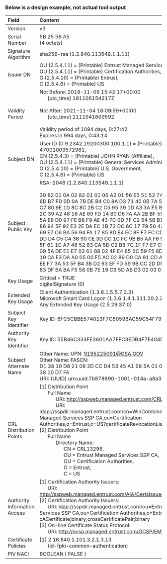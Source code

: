 ### Below is a design example, not actual tool output

| **Field** | **Content** | **Analysis** |
| :-------- | :------------------------------- | :------------------------------------------------------ |
| Version | v3 | PASS |
| Serial Number | 5B 25 58 A5 <BR> (4 octets) | PASS |
| Signature Algorithm | sha256-rsa (1.2.840.113549.1.1.11) | PASS |
| Issuer DN | OU (2.5.4.11) = (Printable) Entrust Managed Services SSP CA, <BR> OU (2.5.4.11) = (Printable) Certification Authorities, <BR> O (2.5.4.10) = (Printable) Entrust, <BR> C (2.5.4.6) = (Printable) US | PASS |
  | Validity Period | Not Before: 2018-11-06 15:42:17+00:00 <BR> &nbsp;&nbsp;&nbsp;&nbsp;&nbsp;&nbsp;[utc_time] 181106154217Z <BR><BR> Not After: 2021-11-04 16:09:59+00:00 <BR> &nbsp;&nbsp;&nbsp;&nbsp;&nbsp;&nbsp;[utc_time] 211104160959Z <BR><BR> Validity period of 1094 days, 0:27:42 <BR> Expires in 994 days, 0:43:14 | PASS |
| Subject DN | User ID (0.9.2342.19200300.100.1.1) = (Printable) 47001003572981, <BR> CN (2.5.4.3) = (Printable) JOHN RYAN (Affiliate), <BR> OU (2.5.4.11) = (Printable) General Services Administration, <BR> O (2.5.4.10) = (Printable) U.S. Government, <BR> C (2.5.4.6) = (Printable) US | PASS |
| Subject Public Key | RSA-2048 (1.2.840.113549.1.1.1) <BR><BR> 30 82 01 0A 02 82 01 01 00 A2 01 56 E3 51 52 74 DB A7 C8 F7 DA 6D B7 FD 0D 0A 7B DE B4 C0 8A D3 71 40 0B 7A 5F 06 F3 3B DE CF C7 80 9E 1D 8C 8C 2B C2 C5 95 39 1D A3 3A F5 B7 0F 75 89 0B E1 2C 39 A2 46 16 AE 69 FD 14 B0 D6 FA AA 2B BF 55 66 B8 CF 1D EE 5A E8 D0 97 FE B8 F9 AE 43 7C 0D 7F C2 54 5B B1 3E 22 71 C0 A8 86 94 5F 92 E3 2E DA EC 1B 72 DC 6C 17 79 50 43 02 3E 25 B3 29 69 E7 C6 BA 56 94 FA 17 85 8D E4 EC 8F F7 FC CD 02 08 8A 55 17 DD D4 C5 C4 36 90 CE 3D CC 1C FC 9B B5 AA F6 91 7D 23 C1 AE 22 5F 61 1C A7 48 52 83 CA 5D C2 B8 7C 1F F7 E7 CF 73 29 D1 12 CD 09 5A DE E1 E7 03 61 88 02 4F E4 85 2C 59 F5 8D CD 4B 3B 9E 93 19 CA F3 DA A0 05 00 F5 AC 02 89 D0 CA 91 CD A9 85 68 5E 33 CC EE F7 3A 53 5F B4 3B D2 63 EF FD 59 9B CC 2D D9 1C 21 C6 E3 9D 63 DF BA BA F5 58 0B 7E 19 C3 5D AB D3 02 03 01 00 01 | PASS |
| Key Usage | Critical = TRUE <BR> digitalSignature (0) | PASS |
| Extended Key Usage | Client Authentication (1.3.6.1.5.5.7.3.2) <BR> Microsoft Smart Card Logon (1.3.6.1.4.1.311.20.2.2) <BR> Any Extended Key Usage (2.5.29.37.0) | PASS |
| Subject Key Identifier | Key ID: 6FC5CBBE574013F7C60596AC59C54F79BC0F3E55 | PASS |
| Authority Key Identifier | Key ID: 55B46C333FE3601AA7FFC3EDB4F7E404DA29D063 | PASS |
| Subject Alternate Name | Other Name: UPN: 9195225091@GSA.GOV <BR> Other Name: FASCN: <BR> D1 38 10 D8 21 09 2D CC D4 53 45 A1 68 5A 01 0E 6B C4 4C 59 81 38 10 D7 FA <BR> URI: (UUID) urn:uuid:7b878890-1001-014a-a8a3-53b5e15d43d1 | PASS |
| CRL Distribution Points | [1] Distribution Point <BR> &nbsp;&nbsp;&nbsp;&nbsp;&nbsp;&nbsp;Full Name <BR> &nbsp;&nbsp;&nbsp;&nbsp;&nbsp;&nbsp;&nbsp;&nbsp;&nbsp;&nbsp;&nbsp;&nbsp;URI: http://sspweb.managed.entrust.com/CRLs/EMSSSPCA2.crl <BR> &nbsp;&nbsp;&nbsp;&nbsp;&nbsp;&nbsp;&nbsp;&nbsp;&nbsp;&nbsp;&nbsp;&nbsp;URI: ldap://sspdir.managed.entrust.com/cn=WinCombined2,ou=Entrust Managed Services SSP CA,ou=Certification Authorities,o=Entrust,c=US?certificateRevocationList;binary <BR> [2] Distribution Point <BR> &nbsp;&nbsp;&nbsp;&nbsp;&nbsp;&nbsp;Full Name <BR> &nbsp;&nbsp;&nbsp;&nbsp;&nbsp;&nbsp;&nbsp;&nbsp;&nbsp;&nbsp;&nbsp;&nbsp;Directory Name: <BR> &nbsp;&nbsp;&nbsp;&nbsp;&nbsp;&nbsp;&nbsp;&nbsp;&nbsp;&nbsp;&nbsp;&nbsp;&nbsp;&nbsp;&nbsp;&nbsp;&nbsp;&nbsp;CN = CRL13296, <BR> &nbsp;&nbsp;&nbsp;&nbsp;&nbsp;&nbsp;&nbsp;&nbsp;&nbsp;&nbsp;&nbsp;&nbsp;&nbsp;&nbsp;&nbsp;&nbsp;&nbsp;&nbsp;OU = Entrust Managed Services SSP CA, <BR> &nbsp;&nbsp;&nbsp;&nbsp;&nbsp;&nbsp;&nbsp;&nbsp;&nbsp;&nbsp;&nbsp;&nbsp;&nbsp;&nbsp;&nbsp;&nbsp;&nbsp;&nbsp;OU = Certification Authorities, <BR> &nbsp;&nbsp;&nbsp;&nbsp;&nbsp;&nbsp;&nbsp;&nbsp;&nbsp;&nbsp;&nbsp;&nbsp;&nbsp;&nbsp;&nbsp;&nbsp;&nbsp;&nbsp;O = Entrust, <BR> &nbsp;&nbsp;&nbsp;&nbsp;&nbsp;&nbsp;&nbsp;&nbsp;&nbsp;&nbsp;&nbsp;&nbsp;&nbsp;&nbsp;&nbsp;&nbsp;&nbsp;&nbsp;C = US | PASS |
| Authority Information Access | [1] Certification Authority Issuers: <BR> &nbsp;&nbsp;&nbsp;&nbsp;&nbsp;&nbsp;URI: http://sspweb.managed.entrust.com/AIA/CertsIssuedToEMSSSPCA.p7c <BR> [2] Certification Authority Issuers: <BR> &nbsp;&nbsp;&nbsp;&nbsp;&nbsp;&nbsp;URI: ldap://sspdir.managed.entrust.com/ou=Entrust Managed Services SSP CA,ou=Certification Authorities,o=Entrust,c=US?cACertificate;binary,crossCertificatePair;binary <BR> [3] On-line Certificate Status Protocol: <BR> &nbsp;&nbsp;&nbsp;&nbsp;&nbsp;&nbsp;URI: http://ocsp.managed.entrust.com/OCSP/EMSSSPCAResponder | PASS |
| Certificate Policies | [1] 2.16.840.1.101.3.2.1.3.13 <BR> &nbsp;&nbsp;&nbsp;&nbsp;&nbsp;&nbsp;(id-fpki-common-authentication) | PASS |
| PIV NACI | BOOLEAN { FALSE } | PASS |
